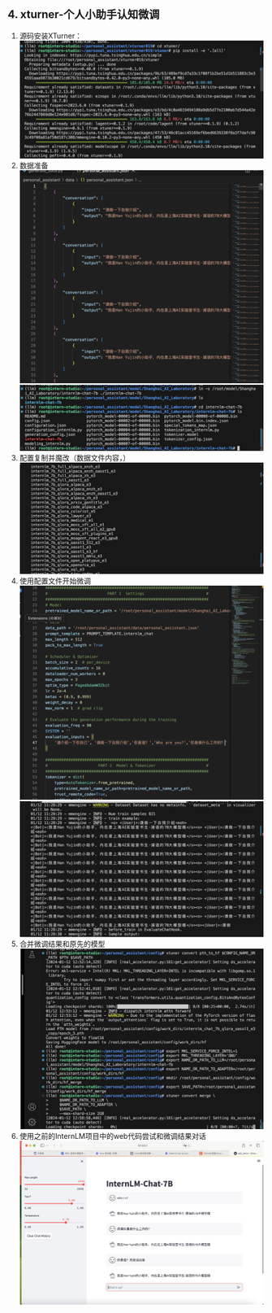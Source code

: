 ## 4. xturner-个人小助手认知微调

1. 源码安装XTurner：
   ![avatar](pic/13.png)
3. 数据准备
   ![avatar](pic/14.png)
   ![avatar](pic/15.png)
5. 配置复制并魔改（数据文件内容，）
   ![avatar](pic/16.png)
7. 使用配置文件开始微调
   ![avatar](pic/17.png)
   ![avatar](pic/18.png)
9. 合并微调结果和原先的模型
    ![avatar](pic/19.png)
11. 使用之前的InternLM项目中的web代码尝试和微调结果对话
    ![avatar](pic/20.png)
